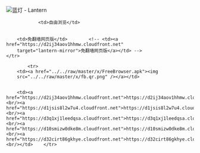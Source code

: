 

<img src="../../raw/master/x/8e0a2b81.c82003be.LanternYellow2.png" alt="蓝灯 - Lantern"/>
<table>
    <tr>
                
                <td>自由浏览</td>
        
        
        <td>免翻墙网页版</td>        <!-- <td><a href="https://d2ij34aov1hhmw.cloudfront.net"
        target="lantern-mirror">免翻墙网页版</a></td> -->
    </tr>
    
            <tr>
        <td><a href="../../raw/master/x/FreeBrowser.apk"><img
        src="../../raw/master/x/fb.qr.png" /></a></td>

        
        <td><a href="https://d2ij34aov1hhmw.cloudfront.net">https://d2ij34aov1hhmw.cloudfront.net</a><br/><a href="https://d1jsis8l2w7u4.cloudfront.net">https://d1jsis8l2w7u4.cloudfront.net</a><br/><a href="https://d3q1xj1leedqsa.cloudfront.net">https://d3q1xj1leedqsa.cloudfront.net</a><br/><a href="https://d10smizw0dke8m.cloudfront.net">https://d10smizw0dke8m.cloudfront.net</a><br/><a href="https://d32cirt86gkhye.cloudfront.net">https://d32cirt86gkhye.cloudfront.net</a><br/></td>    </tr>
</table>
